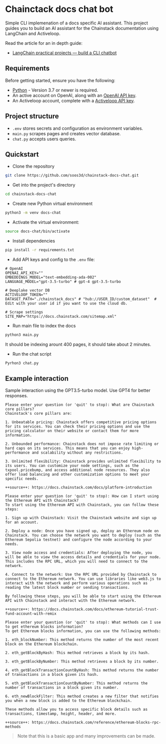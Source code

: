 # Chainctack docs chat bot

Simple CLI implemenation of a docs specific AI assistant. This project guides you to build an AI assistant for the Chainstack documentation using LangChain and Activeloop.

Read the article for an in depth guide:

- [LangChain practical projects — build a CLI chatbot](https://blog.davideai.dev/langchain-practical-projects-build-a-cli-chatbot)

## Requirements

Before getting started, ensure you have the following:

- [Python](https://www.python.org/downloads/) - Version 3.7 or newer is required.
- An active account on OpenAI, along with an [OpenAI API key](https://platform.openai.com/account/api-keys).
- An Activeloop account, complete with a [Activeloop API key](https://app.activeloop.ai/?utm_source=referral&utm_medium=platform&utm_campaign=signup_promo_settings&utm_id=plg).

## Project structure

- `.env` stores secrets and configuration as environment variables.
- `main.py` scrapes pages and creates vector database.
- `chat.py` accepts users queries.

## Quickstart

- Clone the repository

```sh
git clone https://github.com/soos3d/chainstack-docs-chat.git
```

- Get into the project's directory

```sh
cd chainstack-docs-chat
```

- Create new Python virtual environment

```sh
python3 -m venv docs-chat
```

- Activate the virtual environment:

```sh
source docs-chat/bin/activate
```

- Install dependencies

```sh
pip install -r requirements.txt
```

- Add API keys and config to the `.env` file:

```env
# OpenAI
OPENAI_API_KEY=""
EMBEDDINGS_MODEL="text-embedding-ada-002"
LANGUAGE_MODEL="gpt-3.5-turbo" # gpt-4 gpt-3.5-turbo

# Deeplake vector DB
ACTIVELOOP_TOKEN=""
DATASET_PATH="./chainstack_docs" # "hub://USER_ID/custom_dataset"  # Edit with your user id if you want to use the cloud db.

# Scrape settings
SITE_MAP="https://docs.chainstack.com/sitemap.xml"
```

- Run main file to index the docs

```sh
python3 main.py
```

It should be indexing arount 400 pages, it should take about 2 minutes.

- Run the chat script

```sh
Pyrhon3 chat.py
```

## Example interaction

Sample interaction using the GPT3.5-turbo model. Use GPT4 for better responses.

```
Please enter your question (or 'quit' to stop): What are Chainstack core pillars?
Chainstack's core pillars are:

1. Unbeatable pricing: Chainstack offers competitive pricing options for its services. You can check their pricing options and use the pricing calculator on their website or contact them for more information.

2. Unbounded performance: Chainstack does not impose rate limiting or hard caps on its services. This means that you can enjoy high-performance and scalability without any restrictions.

3. Unlimited flexibility: Chainstack provides unlimited flexibility to its users. You can customize your node settings, such as the txpool.pricebump, and access additional node resources. They also offer load balancing and other customization options to meet your specific needs.

++source++: https://docs.chainstack.com/docs/platform-introduction
```

```
Please enter your question (or 'quit' to stop): How can I start using the Ethereum API with Chainstack?
To start using the Ethereum API with Chainstack, you can follow these steps:

1. Sign up with Chainstack: Visit the Chainstack website and sign up for an account.

2. Deploy a node: Once you have signed up, deploy an Ethereum node on Chainstack. You can choose the network you want to deploy (such as the Ethereum Sepolia testnet) and configure the node according to your needs.

3. View node access and credentials: After deploying the node, you will be able to view the access details and credentials for your node. This includes the RPC URL, which you will need to connect to the network.

4. Connect to the network: Use the RPC URL provided by Chainstack to connect to the Ethereum network. You can use libraries like web3.js to interact with the network and perform various operations such as reading the latest block number or sending transactions.

By following these steps, you will be able to start using the Ethereum API with Chainstack and interact with the Ethereum network.

++source++: https://docs.chainstack.com/docs/ethereum-tutorial-trust-fund-account-with-remix
```

```
Please enter your question (or 'quit' to stop): What methods can I use to get ethereum blocks information?
To get Ethereum blocks information, you can use the following methods:

1. eth_blockNumber: This method returns the number of the most recent block on the Ethereum blockchain.

2. eth_getBlockByHash: This method retrieves a block by its hash.

3. eth_getBlockByNumber: This method retrieves a block by its number.

4. eth_getBlockTransactionCountByHash: This method returns the number of transactions in a block given its hash.

5. eth_getBlockTransactionCountByNumber: This method returns the number of transactions in a block given its number.

6. eth_newBlockFilter: This method creates a new filter that notifies you when a new block is added to the Ethereum blockchain.

These methods allow you to access specific block details such as transactions, timestamp, height, header, and more.

++source++: https://docs.chainstack.com/reference/ethereum-blocks-rpc-methods
```

> Note that this is a basic app and many improvements can be made.
